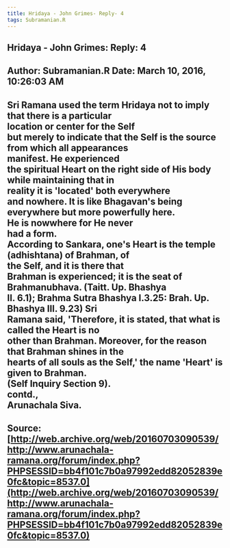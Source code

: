 ```yaml
--- 
title: Hridaya - John Grimes- Reply- 4   
tags: Subramanian.R  
---  
```

##  Hridaya - John Grimes: Reply: 4  
Author: Subramanian.R       Date: March 10, 2016, 10:26:03 AM  
---  
Sri Ramana used the term Hridaya not to imply that there is a particular  
location or center for the Self   
but merely to indicate that the Self is the source from which all appearances  
manifest. He experienced   
the spiritual Heart on the right side of His body while maintaining that in  
reality it is 'located' both everywhere   
and nowhere. It is like Bhagavan's being everywhere but more powerfully here.  
He is nowwhere for He never   
had a form.   
According to Sankara, one's Heart is the temple (adhishtana) of Brahman, of  
the Self, and it is there that   
Brahman is experienced; it is the seat of Brahmanubhava. (Taitt. Up. Bhashya  
II. 6.1); Brahma Sutra Bhashya I.3.25: Brah. Up. Bhashya III. 9.23) Sri  
Ramana said, 'Therefore, it is stated, that what is called the Heart is no  
other than Brahman. Moreover, for the reason that Brahman shines in the  
hearts of all souls as the Self,' the name 'Heart' is given to Brahman.  
(Self Inquiry Section 9).   
contd.,   
Arunachala Siva.
 ---  
Source:[http://web.archive.org/web/20160703090539/http://www.arunachala-ramana.org/forum/index.php?PHPSESSID=bb4f101c7b0a97992edd82052839e0fc&topic=8537.0](http://web.archive.org/web/20160703090539/http://www.arunachala-ramana.org/forum/index.php?PHPSESSID=bb4f101c7b0a97992edd82052839e0fc&topic=8537.0)   
---  

